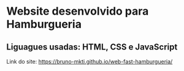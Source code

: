 # Website desenvolvido para Hamburgueria
## Liguagues usadas: HTML, CSS e JavaScript
Link do site: https://bruno-mkti.github.io/web-fast-hamburgueria/
